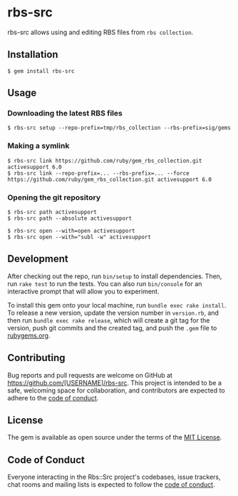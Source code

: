 # rbs-src

rbs-src allows using and editing RBS files from `rbs collection`.

## Installation

    $ gem install rbs-src

## Usage

### Downloading the latest RBS files

    $ rbs-src setup --repo-prefix=tmp/rbs_collection --rbs-prefix=sig/gems

### Making a symlink

    $ rbs-src link https://github.com/ruby/gem_rbs_collection.git activesupport 6.0
    $ rbs-src link --repo-prefix=... --rbs-prefix=... --force https://github.com/ruby/gem_rbs_collection.git activesupport 6.0

### Opening the git repository

    $ rbs-src path activesupport
    $ rbs-src path --absolute activesupport

    $ rbs-src open --with=open activesupport
    $ rbs-src open --with="subl -w" activesupport

## Development

After checking out the repo, run `bin/setup` to install dependencies. Then, run `rake test` to run the tests. You can also run `bin/console` for an interactive prompt that will allow you to experiment.

To install this gem onto your local machine, run `bundle exec rake install`. To release a new version, update the version number in `version.rb`, and then run `bundle exec rake release`, which will create a git tag for the version, push git commits and the created tag, and push the `.gem` file to [rubygems.org](https://rubygems.org).

## Contributing

Bug reports and pull requests are welcome on GitHub at https://github.com/[USERNAME]/rbs-src. This project is intended to be a safe, welcoming space for collaboration, and contributors are expected to adhere to the [code of conduct](https://github.com/[USERNAME]/rbs-src/blob/main/CODE_OF_CONDUCT.md).

## License

The gem is available as open source under the terms of the [MIT License](https://opensource.org/licenses/MIT).

## Code of Conduct

Everyone interacting in the Rbs::Src project's codebases, issue trackers, chat rooms and mailing lists is expected to follow the [code of conduct](https://github.com/[USERNAME]/rbs-src/blob/main/CODE_OF_CONDUCT.md).
